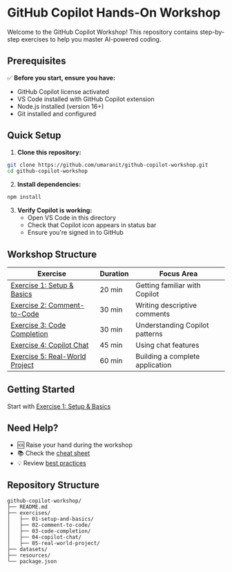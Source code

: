 # GitHub Copilot Hands-On Workshop

Welcome to the GitHub Copilot Workshop! This repository contains step-by-step exercises to help you master AI-powered coding.

## Prerequisites

✅ **Before you start, ensure you have:**
- GitHub Copilot license activated
- VS Code installed with GitHub Copilot extension
- Node.js installed (version 16+)
- Git installed and configured

## Quick Setup

1. **Clone this repository:**
```bash
git clone https://github.com/umaranit/github-copilot-workshop.git
cd github-copilot-workshop
```

2. **Install dependencies:**
```bash
npm install
```

3. **Verify Copilot is working:**
   - Open VS Code in this directory
   - Check that Copilot icon appears in status bar
   - Ensure you're signed in to GitHub

## Workshop Structure

| Exercise | Duration | Focus Area |
|----------|----------|------------|
| [Exercise 1: Setup & Basics](./exercises/01-setup-and-basics/README.md) | 20 min | Getting familiar with Copilot |
| [Exercise 2: Comment-to-Code](./exercises/02-comment-to-code/README.md) | 30 min | Writing descriptive comments |
| [Exercise 3: Code Completion](./exercises/03-code-completion/README.md) | 30 min | Understanding Copilot patterns |
| [Exercise 4: Copilot Chat](./exercises/04-copilot-chat/README.md) | 45 min | Using chat features |
| [Exercise 5: Real-World Project](./exercises/05-real-world-project/README.md) | 60 min | Building a complete application |


## Getting Started

Start with [Exercise 1: Setup & Basics](./exercises/01-setup-and-basics/README.md)

## Need Help?

- 🆘 Raise your hand during the workshop
- 📚 Check the [cheat sheet](./resources/cheat-sheet.md)
- 💡 Review [best practices](./resources/best-practices.md)

## Repository Structure

```
github-copilot-workshop/
├── README.md
├── exercises/
│   ├── 01-setup-and-basics/
│   ├── 02-comment-to-code/
│   ├── 03-code-completion/
│   ├── 04-copilot-chat/
│   ├── 05-real-world-project/
├── datasets/
├── resources/
└── package.json
```

